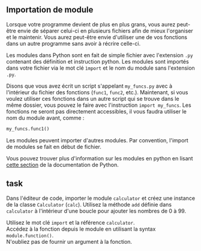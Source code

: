 ## Importation de module

Lorsque votre programme devient de plus en plus grans, vous aurez peut-être envie de séparer celui-ci en 
plusieurs fichiers afin de mieux l'organiser et le maintenir. Vous aurez peut-être envie d'utiliser une de vos fonctions 
dans un autre programme sans avoir à récrire celle-ci.

Les modules dans Python sont en fait de simple fichier avec l'extension `.py` contenant des définition et 
instruction python. Les modules sont importés dans votre fichier via le mot clé `ìmport` et le nom du module sans
l'extension `.py`.

Disons que vous avez écrit un script s'appelant `my_funcs.py` avec à l'intérieur du fichier des fonctions (`func1`, `func2`, 
etc.). Maintenant, si vous voulez utiliser ces fonctions dans un autre script qui se trouve dans le même dossier, vous pouvez
le faire avec l'instruction `import my_funcs`. Les fonctions ne seront pas directement accessibles, il vous faudra utiliser 
le nom du module avant, comme :
```python
my_funcs.func1()
```

Les modules peuvent importer d'autres modules. Par convention, l'import de modules se fait en début de fichier.

Vous pouvez trouver plus d'information sur les modules en python en lisant  [cette section](https://docs.python.org/3/tutorial/modules.html) 
de la documentation de Python. 

## task
Dans l'éditeur de code, importer le module `calculator` et créez une instance de la classe `Calculator` (`calc`).
Utilisez la méthode `add` définie dans `calculator` à l'intérieur d'une boucle pour ajouter les nombres de 0 à 99.

<div class='hint'>Utilisez le mot clé <code>import</code> et la référence <code>calculator</code>.</div>
<div class='hint'>Accédez à la fonction depuis le module en utilisant la syntax <code>module.function()</code>.</div>
<div class="hint">N'oubliez pas de fournir un argument à la fonction.</div>

